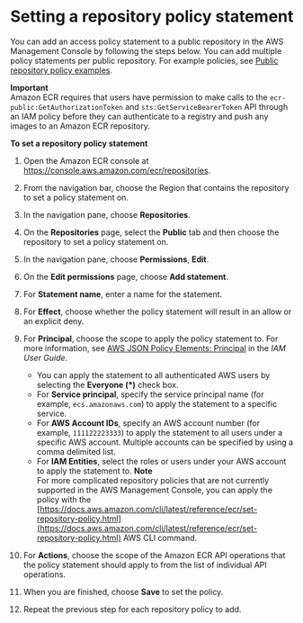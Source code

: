 # Setting a repository policy statement<a name="set-public-repository-policy"></a>

You can add an access policy statement to a public repository in the AWS Management Console by following the steps below\. You can add multiple policy statements per public repository\. For example policies, see [Public repository policy examples](public-repository-policy-examples.md)\.

**Important**  
Amazon ECR requires that users have permission to make calls to the `ecr-public:GetAuthorizationToken` and `sts:GetServiceBearerToken` API through an IAM policy before they can authenticate to a registry and push any images to an Amazon ECR repository\.

**To set a repository policy statement**

1. Open the Amazon ECR console at [https://console\.aws\.amazon\.com/ecr/repositories](https://console.aws.amazon.com/ecr/repositories)\.

1. From the navigation bar, choose the Region that contains the repository to set a policy statement on\.

1. In the navigation pane, choose **Repositories**\.

1. On the **Repositories** page, select the **Public** tab and then choose the repository to set a policy statement on\.

1. In the navigation pane, choose **Permissions**, **Edit**\.

1. On the **Edit permissions** page, choose **Add statement**\.

1. For **Statement name**, enter a name for the statement\.

1. For **Effect**, choose whether the policy statement will result in an allow or an explicit deny\.

1. For **Principal**, choose the scope to apply the policy statement to\. For more information, see [AWS JSON Policy Elements: Principal](https://docs.aws.amazon.com/IAM/latest/UserGuide/reference_policies_elements_principal.html) in the *IAM User Guide*\.
   + You can apply the statement to all authenticated AWS users by selecting the **Everyone \(\*\)** check box\.
   + For **Service principal**, specify the service principal name \(for example, `ecs.amazonaws.com`\) to apply the statement to a specific service\.
   + For **AWS Account IDs**, specify an AWS account number \(for example, `111122223333`\) to apply the statement to all users under a specific AWS account\. Multiple accounts can be specified by using a comma delimited list\.
   + For **IAM Entities**, select the roles or users under your AWS account to apply the statement to\.
**Note**  
For more complicated repository policies that are not currently supported in the AWS Management Console, you can apply the policy with the [https://docs.aws.amazon.com/cli/latest/reference/ecr/set-repository-policy.html](https://docs.aws.amazon.com/cli/latest/reference/ecr/set-repository-policy.html) AWS CLI command\.

1. For **Actions**, choose the scope of the Amazon ECR API operations that the policy statement should apply to from the list of individual API operations\.

1. When you are finished, choose **Save** to set the policy\.

1. Repeat the previous step for each repository policy to add\.